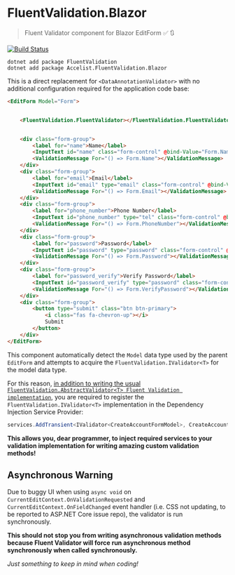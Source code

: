 # FluentValidation.Blazor

> Fluent Validator component for Blazor EditForm :white_check_mark: :arrows_clockwise:

[![Build Status](https://dev.azure.com/ryanelian/FluentValidation.Blazor/_apis/build/status/ryanelian.FluentValidation.Blazor?branchName=master)](https://dev.azure.com/ryanelian/FluentValidation.Blazor/_build/latest?definitionId=4&branchName=master)

```
dotnet add package FluentValidation
dotnet add package Accelist.FluentValidation.Blazor
```

This is a direct replacement for `<DataAnnotationValidator>` with no additional configuration required for the application code base:

```html
<EditForm Model="Form">


    <FluentValidation.FluentValidator></FluentValidation.FluentValidator>


    <div class="form-group">
        <label for="name">Name</label>
        <InputText id="name" class="form-control" @bind-Value="Form.Name"></InputText>
        <ValidationMessage For="() => Form.Name"></ValidationMessage>
    </div>
    <div class="form-group">
        <label for="email">Email</label>
        <InputText id="email" type="email" class="form-control" @bind-Value="Form.Email"></InputText>
        <ValidationMessage For="() => Form.Email"></ValidationMessage>
    </div>
    <div class="form-group">
        <label for="phone_number">Phone Number</label>
        <InputText id="phone_number" type="tel" class="form-control" @bind-Value="Form.PhoneNumber"></InputText>
        <ValidationMessage For="() => Form.PhoneNumber"></ValidationMessage>
    </div>
    <div class="form-group">
        <label for="password">Password</label>
        <InputText id="password" type="password" class="form-control" @bind-Value="Form.Password"></InputText>
        <ValidationMessage For="() => Form.Password"></ValidationMessage>
    </div>
    <div class="form-group">
        <label for="password_verify">Verify Password</label>
        <InputText id="password_verify" type="password" class="form-control" @bind-Value="Form.VerifyPassword"></InputText>
        <ValidationMessage For="() => Form.VerifyPassword"></ValidationMessage>
    </div>
    <div class="form-group">
        <button type="submit" class="btn btn-primary">
            <i class="fas fa-chevron-up"></i>
            Submit
        </button>
    </div>
</EditForm>
```

This component automatically detect the `Model` data type used by the parent `EditForm` and attempts to acquire the `FluentValidation.IValidator<T>` for the model data type.

For this reason, [in addition to writing the usual `FluentValidation.AbstractValidator<T> Fluent Validation implementation`](https://fluentvalidation.net/start), you are required to register the `FluentValidation.IValidator<T>` implementation in the Dependency Injection Service Provider:

```cs
services.AddTransient<IValidator<CreateAccountFormModel>, CreateAccountFormModelValidator>();
```

**This allows you, dear programmer, to inject required services to your validation implementation for writing amazing custom validation methods!**

## Asynchronous Warning

Due to buggy UI when using `async void` on `CurrentEditContext.OnValidationRequested` and `CurrentEditContext.OnFieldChanged` event handler (i.e. CSS not updating, to be reported to ASP.NET Core issue repo), the validator is run synchronously.

**This should not stop you from writing asynchronous validation methods because Fluent Validator will force run asynchronous method synchronously when called synchronously.**

*Just something to keep in mind when coding!*
